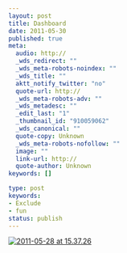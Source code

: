 ```yaml
---
layout: post
title: Dashboard
date: 2011-05-30
published: true
meta:
  audio: http://
  _wds_redirect: ""
  _wds_meta-robots-noindex: ""
  _wds_title: ""
  aktt_notify_twitter: "no"
  quote-url: http://
  _wds_meta-robots-adv: ""
  _wds_metadesc: ""
  _edit_last: "1"
  _thumbnail_id: "910059062"
  _wds_canonical: ""
  quote-copy: Unknown
  _wds_meta-robots-nofollow: ""
  image: ""
  link-url: http://
  quote-author: Unknown
keywords: []

type: post
keywords:
- Exclude
- fun
status: publish
---
```



[![](http://media.eick.us/2011/05/2011-05-28-at-15.37.26-500x500.jpg "2011-05-28 at 15.37.26")](http://media.eick.us/2011/05/2011-05-28-at-15.37.26.jpg)
